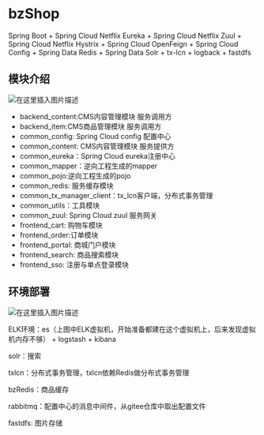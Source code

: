 # bzShop



Spring Boot + Spring Cloud Netflix Eureka + Spring Cloud Netflix Zuul + Spring Cloud Netflix Hystrix + Spring Cloud OpenFeign + Spring Cloud Config + Spring Data Redis + Spring Data Solr + tx-lcn + logback + fastdfs 



## 模块介绍

![在这里插入图片描述](https://img-blog.csdnimg.cn/92c728ba1f4b418fa0066832e11b4dcf.png?x-oss-process=image/watermark,type_d3F5LXplbmhlaQ,shadow_50,text_Q1NETiBAX-WHjOaZqOS4pOeCueWNil8=,size_12,color_FFFFFF,t_70,g_se,x_16)

- backend_content:CMS内容管理模块 服务调用方
- backend_item:CMS商品管理模块 服务调用方
- common_config: Spring Cloud config 配置中心
- common_content: CMS内容管理模块 服务提供方
- common_eureka：Spring Cloud eureka注册中心
- common_mapper：逆向工程生成的mapper
- common_pojo:逆向工程生成的pojo
- common_redis: 服务缓存模块
- common_tx_manager_client：tx_lcn客户端，分布式事务管理
- common_utils：工具模块
- common_zuul: Spring Cloud zuul 服务网关
- frontend_cart: 购物车模块
- frontend_order:订单模块
- frontend_portal: 商城门户模块
- frontend_search: 商品搜索模块
- frontend_sso: 注册与单点登录模块



## 环境部署

![在这里插入图片描述](https://img-blog.csdnimg.cn/6acfdd682c4d477c8dc69a320468c8d4.png)

ELK环境：es（上图中ELK虚拟机，开始准备都建在这个虚拟机上，后来发现虚拟机内存不够） + logstash + kibana

solr：搜索

txlcn：分布式事务管理，txlcn依赖Redis做分布式事务管理

bzRedis：商品缓存

rabbitmq：配置中心的消息中间件，从gitee仓库中取出配置文件

fastdfs: 图片存储